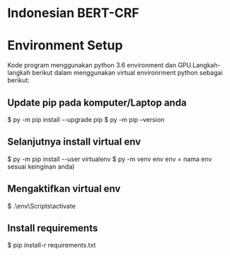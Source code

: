 # Indonesian BERT-CRF

# Environment Setup 
Kode program  menggunakan python 3.6 environment dan GPU.Langkah-langkah berikut dalam menggunakan virtual environrment python sebagai berikut: 
## Update pip pada komputer/Laptop anda 
   $ py -m pip install --upgrade pip
   $ py -m pip –version
## Selanjutnya install virtual env
   $ py -m pip install --user virtualenv
   $ py -m venv env env = nama env sesuai keinginan anda)
## Mengaktifkan virtual env 
   $ .\env\Scripts\activate
## Install requirements
   $  pip install-r requirements.txt
  

   
